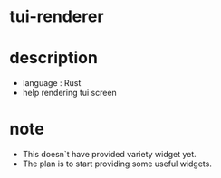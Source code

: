# tui-renderer

# description
- language : Rust
- help rendering tui screen

# note
- This doesn`t have provided variety widget yet.
- The plan is to start providing some useful widgets.
